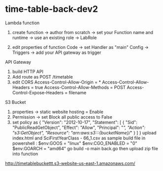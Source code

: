 # time-table-back-dev2

Lambda function
1. create function -> author from scratch -> set your Function name and runtime -> use an existing role ->  LabRole
2) edit properties of function
   Code -> set Handler as "main"
   Config -> Triggers -> add your API gateway as trigger

	 
API Gateway 
1. build HTTP API
2. Add route as POST /timetable
3. edit CORS
   Access-Control-Allow-Origin = *
   Access-Control-Allow-Headers = true
   Access-Control-Allow-Methods = POST
   Access-Control-Expose-Headers = filename

S3 Bucket 
1. properties -> static website hosting = Enable
2. Permission -> set Block all public access to False
3. set policy as
   {
    "Version": "2012-10-17",
    "Statement": [
        {
            "Sid": "PublicReadGetObject",
            "Effect": "Allow",
            "Principal": "*",
            "Action": "s3:GetObject",
   			   "Resource": "arn:aws:s3:::{bucketName}/*"
        }
    ]
}
upload index.html and SciFirstYearClass - 66_1.csv as sample
build file in powershell : 
$env:GOOS = "linux"
$env:CGO_ENABLED = "0"
$env:GOARCH = "amd64"
go build -o main back.go
then upload zip file into function

http://timetablebuckettt.s3-website-us-east-1.amazonaws.com/
